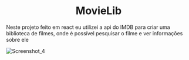 <h1 align="center">MovieLib</h1>
Neste projeto feito em react eu utilizei a api do IMDB para criar uma biblioteca de filmes, onde é possível pesquisar o filme e ver informações sobre ele

![Screenshot_4](https://user-images.githubusercontent.com/58012282/195509291-3f25da7c-e599-4b40-bd58-6a5925536a83.png)
